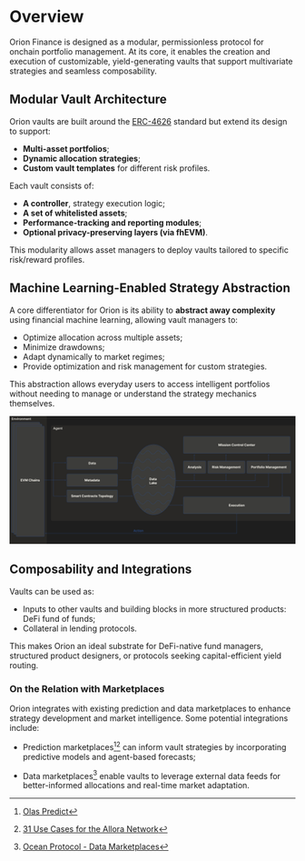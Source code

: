 # Overview

Orion Finance is designed as a modular, permissionless protocol for onchain portfolio management. At its core, it enables the creation and execution of customizable, yield-generating vaults that support multivariate strategies and seamless composability.

## Modular Vault Architecture

Orion vaults are built around the [ERC-4626](https://eips.ethereum.org/EIPS/eip-4626) standard but extend its design to support:
- **Multi-asset portfolios**;
- **Dynamic allocation strategies**;
- **Custom vault templates** for different risk profiles.

Each vault consists of:
- **A controller**, strategy execution logic;
- **A set of whitelisted assets**;
- **Performance-tracking and reporting modules**;
- **Optional privacy-preserving layers (via fhEVM)**.

This modularity allows asset managers to deploy vaults tailored to specific risk/reward profiles.

## Machine Learning-Enabled Strategy Abstraction

A core differentiator for Orion is its ability to **abstract away complexity** using financial machine learning, allowing vault managers to:
- Optimize allocation across multiple assets;
- Minimize drawdowns;
- Adapt dynamically to market regimes;
- Provide optimization and risk management for custom strategies.

This abstraction allows everyday users to access intelligent portfolios without needing to manage or understand the strategy mechanics themselves.

![Agent](../../static/img/agent.jpg)

## Composability and Integrations

Vaults can be used as:
- Inputs to other vaults and building blocks in more structured products: DeFi fund of funds;
- Collateral in lending protocols.

This makes Orion an ideal substrate for DeFi-native fund managers, structured product designers, or protocols seeking capital-efficient yield routing.

### On the Relation with Marketplaces

Orion integrates with existing prediction and data marketplaces to enhance strategy development and market intelligence. Some potential integrations include:

- Prediction marketplaces[^1][^2] can inform vault strategies by incorporating predictive models and agent-based forecasts;

- Data marketplaces[^3] enable vaults to leverage external data feeds for better-informed allocations and real-time market adaptation.

[^1]: [Olas Predict](https://olas.network/agent-economies/predict)
[^2]: [31 Use Cases for the Allora Network](https://medium.com/allora-network/31-use-cases-for-the-allora-network-69034608b1e8)
[^3]: [Ocean Protocol - Data Marketplaces](https://oceanprotocol.com/build/data-marketplaces/)